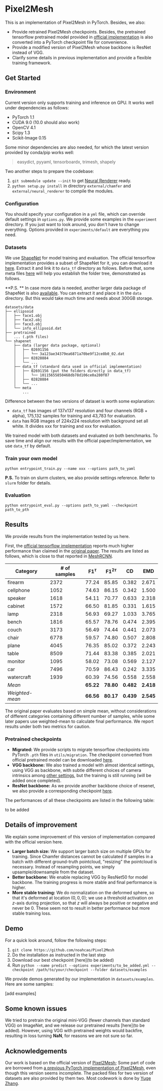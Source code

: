 # Pixel2Mesh

This is an implementation of Pixel2Mesh in PyTorch. Besides, we also:

* Provide retrained Pixel2Mesh checkpoints. Besides, the pretrained tensorflow pretrained model provided in [official implementation](https://github.com/nywang16/Pixel2Mesh) is also converted into a PyTorch checkpoint file for convenience. 
* Provide a modified version of Pixel2Mesh whose backbone is ResNet instead of VGG.
* Clarify some details in previous implementation and provide a flexible training framework.

## Get Started

### Environment

Current version only supports training and inference on GPU. It works well under dependencies as follows:

-   PyTorch 1.1
-   CUDA 9.0 (10.0 should also work)
-   OpenCV 4.1
-   Scipy 1.3
-   Scikit-Image 0.15

Some minor dependencies are also needed, for which the latest version provided by conda/pip works well:

> easydict, pyyaml, tensorboardx, trimesh, shapely

Two another steps to prepare the codebase:

1.  `git submodule update --init`  to get  [Neural Renderer](https://github.com/daniilidis-group/neural_renderer)  ready.
2.  `python setup.py install`  in directory  `external/chamfer`  and  `external/neural_renderer`  to compile the modules.

### Configuration

You should specify your configuration in a `yml` file, which can override default settings in `options.py`. We provide some examples in the `experiment` directory. If you just want to look around, you don't have to change everything. Options provided in `experiments/default` are everything you need.

### Datasets

We use [ShapeNet](https://www.shapenet.org/) for model training and evaluation. The official tensorflow implementation provides a subset of ShapeNet for it, you can download it [here](https://drive.google.com/drive/folders/131dH36qXCabym1JjSmEpSQZg4dmZVQid). Extract it and link it to `data_tf` directory as follows. Before that, some meta files [here](xxx) will help you establish the folder tree, demonstrated as follows.

**P.S. ** In case more data is needed, another larger data package of ShapeNet is also [available](https://drive.google.com/file/d/1Z8gt4HdPujBNFABYrthhau9VZW10WWYe/view). You can extract it and place it in the `data` directory. But this would take much time and needs about 300GB storage.

```text
datasets/data
├── ellipsoid
│   ├── face1.obj
│   ├── face2.obj
│   ├── face3.obj
│   └── info_ellipsoid.dat
├── pretrained
│   ... (.pth files)
└── shapenet
    ├── data (larger data package, optional)
    │   ├── 02691156
    │   │   └── 3a123ae34379ea6871a70be9f12ce8b0_02.dat
    │   ├── 02828884
    │   └── ...
    ├── data_tf (standard data used in official implementation)
    │   ├── 02691156 (put the folders directly in data_tf)
    │   │   └── 10115655850468db78d106ce0a280f87
    │   ├── 02828884
    │   └── ...
    └── meta
        ...
```

Difference between the two versions of dataset is worth some explanation:

* `data_tf` has images of 137x137 resolution and four channels (RGB + alpha), 175,132 samples for training and 43,783 for evaluation. 
* `data` has RGB images of 224x224 resolution with background set all white. It divides xxx for training and xxx for evaluation.

We trained model with both datasets and evaluated on both benchmarks. To save time and align our results with the official paper/implementation, we use `data_tf` by default.

### Train your own model

```shell
python entrypoint_train.py --name xxx --options path_to_yaml
```

**P.S.** To train on slurm clusters, we also provide settings reference. Refer to `slurm` folder for details.

### Evaluation

```shell
python entrypoint_eval.py --options path_to_yaml --checkpoint path_to_pth
```

## Results

We provide results from the implementation tested by us here.

First, the [official tensorflow implementation](https://github.com/nywang16/Pixel2Mesh) reports much higher performance than claimed in the [original paper](https://arxiv.org/abs/1804.01654). The results are listed as follows, which is close to that reported in [MeshRCNN](https://arxiv.org/abs/1906.02739).

| Category      | # of samples | F1$^{\tau}$ | F1$^{2\tau}$ | CD    | EMD   |
|---------------|--------------|---------|---------|-------|-------|
| firearm       | 2372         | 77.24   | 85.85   | 0.382 | 2.671 |
| cellphone     | 1052         | 74.63   | 86.15   | 0.342 | 1.500 |
| speaker       | 1618         | 54.11   | 70.77   | 0.633 | 2.318 |
| cabinet       | 1572         | 66.50   | 81.85   | 0.331 | 1.615 |
| lamp          | 2318         | 56.93   | 69.27   | 1.033 | 3.765 |
| bench         | 1816         | 65.57   | 78.76   | 0.474 | 2.395 |
| couch         | 3173         | 56.49   | 74.44   | 0.441 | 2.073 |
| chair         | 6778         | 59.57   | 74.80   | 0.507 | 2.808 |
| plane         | 4045         | 76.35   | 85.02   | 0.372 | 2.243 |
| table         | 8509         | 71.44   | 83.38   | 0.385 | 2.021 |
| monitor       | 1095         | 58.02   | 73.08   | 0.569 | 2.127 |
| car           | 7496         | 70.59   | 86.43   | 0.242 | 3.335 |
| watercraft    | 1939         | 60.39   | 74.56   | 0.558 | 2.558 |
| *Mean*        |         | **65.22** | **78.80** | **0.482** | **2.418** |
| *Weighted-mean* |              | **66.56** | **80.17** | **0.439** | **2.545** |

The original paper evaluates based on simple mean, without considerations of different categories containing different number of samples, while some later papers use weighted-mean to calculate final performance. We report results under both two metrics for caution.

### Pretrained checkpoints

* **Migrated:** We provide scripts to migrate tensorflow checkpoints into PyTorch `.pth` files in `utils/migration`. The checkpoint converted from official pretrained model can be downloaded [here](...).
* **VGG backbone:** We also trained a model with almost identical settings, using VGG as backbone, with subtle different choices of camera intrinsics among [other settings](...), but the training is still running (will be added once completed).
* **ResNet backbone:** As we provide another backbone choice of resenet, we also provide a corresponding checkpoint [here](). 

The performances of all these checkpoints are listed in the following table:

to be added

## Details of improvement

We explain some improvement of this version of implementation compared with the official version here.

* **Larger batch size:** We support larger batch size on multiple GPUs for training. Since Chamfer distances cannot be calculated if samples in a batch with different ground-truth pointcloud, "resizing" the pointcloud is necessary. Instead of resampling points, we simply upsample/downsample from the dataset.
* **Better backbone:** We enable replacing VGG by ResNet50 for model backbone. The training progress is more stable and final performance is higher. 
* **More stable training:** We do normalization on the deformed sphere, so that it's deformed at location $(0,0,0)$; we use a threshold activation on $z$-axis during projection, so that $z$ will always be positive or negative and never be $0$. These seem not to result in better performance but more stable training loss.

## Demo

For a quick look around, follow the following steps:

1. `git clone https://github.com/noahcao/Pixel2Mesh`
2. Do the installation as instructed in the last step
3. Download our best checkpoint [here](to be added)
4. Run `python --name predict --options experiments/to_be_added.yml --checkpoint /path/to/your/checkpoint --folder datasets/examples`

We provide demos generated by our implementation in `datasets/examples`. Here are some samples:

[add examples]

## Some known issues

We tried to pretrain the original mini-VGG (fewer channels than standard VGG) on ImageNet, and we release our pretrained results [here](to be added). However, using VGG with pretrained weights would backfire, resulting in loss turning **NaN**, for reasons we are not sure so far.

## Acknowledgements

Our work is based on the official version of [Pixel2Mesh](https://github.com/nywang16/Pixel2Mesh); Some part of code are borrowed from [a previous PyTorch implementation of Pixel2Mesh](https://github.com/Tong-ZHAO/Pixel2Mesh-Pytorch), even though this version seems incomplete. The packed files for two version of datasets are also provided by them two. Most codework is done by [Yuge Zhang](https://github.com/ultmaster).
